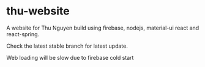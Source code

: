 # thu-website

A website for Thu Nguyen build using firebase, nodejs, material-ui react and react-spring.

Check the latest stable branch for latest update.

Web loading will be slow due to firebase cold start
